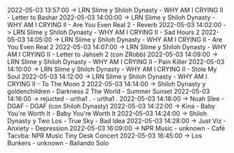 2022-05-03 13:57:00 -> LRN Slime y Shiloh Dynasty - WHY AM I CRYING II - Letter to Bashar
2022-05-03 14:00:00 -> LRN Slime y Shiloh Dynasty - WHY AM I CRYING II - Are You Even Real 2 - Reverb
2022-05-03 14:02:00 -> LRN Slime y Shiloh Dynasty - WHY AM I CRYING II - Sad Hours 2
2022-05-03 14:05:00 -> LRN Slime y Shiloh Dynasty - WHY AM I CRYING II - Are You Even Real 2
2022-05-03 14:07:00 -> LRN Slime y Shiloh Dynasty - WHY AM I CRYING II - Letter to Jahseh 2 (con ZRobb)
2022-05-03 14:09:00 -> LRN Slime y Shiloh Dynasty - WHY AM I CRYING II - Pain Killer
2022-05-03 14:10:00 -> LRN Slime y Shiloh Dynasty - WHY AM I CRYING II - Stole My Soul
2022-05-03 14:12:00 -> LRN Slime y Shiloh Dynasty - WHY AM I CRYING II - To The Moon 2
2022-05-03 14:14:00 -> Shiloh Dynasty y goldenchildren - Darkness 2 The World - Summer Sunset
2022-05-03 14:16:00 -> rejucted - urtha1 . - urtha1 .
2022-05-03 14:18:00 -> Noah Slee - DGAF - DGAF (con Shiloh Dynasty)
2022-05-03 14:22:00 -> Kina - Baby You're Worth It - Baby You're Worth It
2022-05-03 14:24:00 -> Shiloh Dynasty y Two Los - True Sky - Bad Idea
2022-05-03 14:28:00 -> Just Viz - Anxiety - Depression
2022-05-03 16:09:00 -> NPR Music - unknown - Café Tacvba: NPR Music Tiny Desk Concert
2022-05-03 16:45:00 -> Los Bunkers - unknown - Bailando Solo
